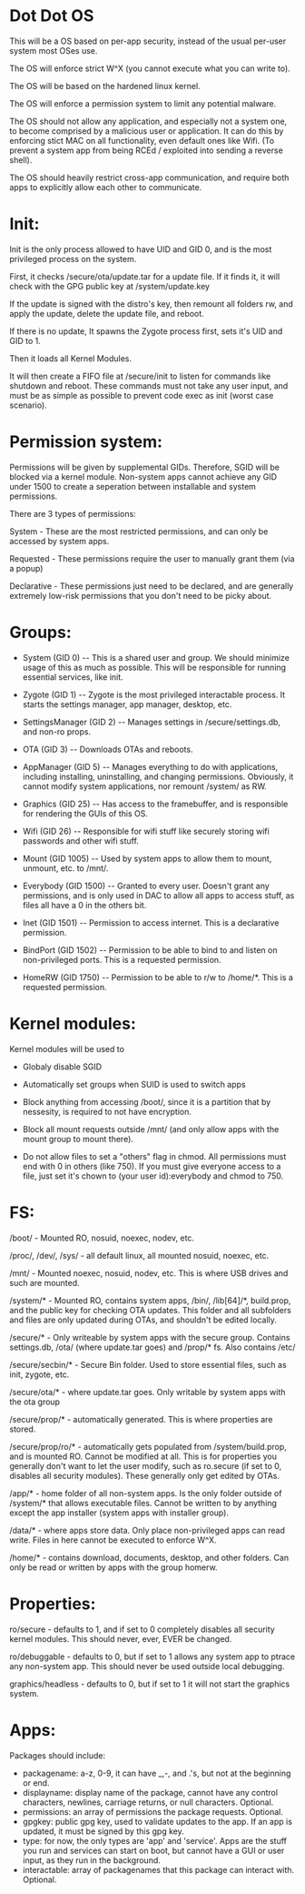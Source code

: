 # Dot Dot OS

This will be a OS based on per-app security, instead of the usual per-user system most OSes use.

The OS will enforce strict W^X (you cannot execute what you can write to). 

The OS will be based on the hardened linux kernel.

The OS will enforce a permission system to limit any potential malware.

The OS should not allow any application, and especially not a system one, to become comprised by a malicious user or application. It can do this by enforcing stict MAC on all functionality, even default ones like Wifi. (To prevent a system app from being RCEd / exploited into sending a reverse shell).

The OS should heavily restrict cross-app communication, and require both apps to explicitly allow each other to communicate.



# Init:

Init is the only process allowed to have UID and GID 0, and is the most privileged process on the system.

First, it checks /secure/ota/update.tar for a update file. If it finds it, it will check with the GPG public key at /system/update.key

If the update is signed with the distro's key, then remount all folders rw, and apply the update, delete the update file, and reboot.

If there is no update, It spawns the Zygote process first, sets it's UID and GID to 1.

Then it loads all Kernel Modules.

It will then create a FIFO file at /secure/init to listen for commands like shutdown and reboot. These commands must not take any user input, and must be as simple as possible to prevent code exec as init (worst case scenario).



# Permission system:

Permissions will be given by supplemental GIDs. Therefore, SGID will be blocked via a kernel module. Non-system apps cannot achieve any GID under 1500 to create a seperation between installable and system permissions.

There are 3 types of permissions:

System - These are the most restricted permissions, and can only be accessed by system apps.

Requested - These permissions require the user to manually grant them (via a popup)

Declarative - These permissions just need to be declared, and are generally extremely low-risk permissions that you don't need to be picky about.



# Groups:

- System (GID 0) -- This is a shared user and group. We should minimize usage of this as much as possible. This will be responsible for running essential services, like init.

- Zygote (GID 1) -- Zygote is the most privileged interactable process. It starts the settings manager, app manager, desktop, etc.

- SettingsManager (GID 2) -- Manages settings in /secure/settings.db, and non-ro props.

- OTA (GID 3) -- Downloads OTAs and reboots.

- AppManager (GID 5) -- Manages everything to do with applications, including installing, uninstalling, and changing permissions. Obviously, it cannot modify system applications, nor remount /system/ as RW.

- Graphics (GID 25) -- Has access to the framebuffer, and is responsible for rendering the GUIs of this OS.

- Wifi (GID 26) -- Responsible for wifi stuff like securely storing wifi passwords and other wifi stuff.

- Mount (GID 1005) -- Used by system apps to allow them to mount, unmount, etc. to /mnt/.

- Everybody (GID 1500) -- Granted to every user. Doesn't grant any permissions, and is only used in DAC to allow all apps to access stuff, as files all have a 0 in the others bit.

- Inet (GID 1501) -- Permission to access internet. This is a declarative permission.

- BindPort (GID 1502) -- Permission to be able to bind to and listen on non-privileged ports. This is a requested permission.

- HomeRW (GID 1750) -- Permission to be able to r/w to /home/*. This is a requested permission.



# Kernel modules:
Kernel modules will be used to 

- Globaly disable SGID

- Automatically set groups when SUID is used to switch apps

- Block anything from accessing /boot/, since it is a partition that by nessesity, is required to not have encryption.

- Block all mount requests outside /mnt/ (and only allow apps with the mount group to mount there).

- Do not allow files to set a "others" flag in chmod. All permissions must end with 0 in others (like 750). If you must give everyone access to a file, just set it's chown to (your user id):everybody and chmod to 750.



# FS:

/boot/ - Mounted RO, nosuid, noexec, nodev, etc.

/proc/, /dev/, /sys/ - all default linux, all mounted nosuid, noexec, etc.

/mnt/ - Mounted noexec, nosuid, nodev, etc. This is where USB drives and such are mounted.

/system/* - Mounted RO, contains system apps, /bin/, /lib[64]/*, build.prop, and the public key for checking OTA updates. This folder and all subfolders and files are only updated during OTAs, and shouldn't be edited locally.

/secure/* - Only writeable by system apps with the secure group. Contains settings.db, /ota/ (where update.tar goes) and /prop/* fs. Also contains /etc/

/secure/secbin/* - Secure Bin folder. Used to store essential files, such as init, zygote, etc.

/secure/ota/* - where update.tar goes. Only writable by system apps with the ota group

/secure/prop/* - automatically generated. This is where properties are stored. 

/secure/prop/ro/* - automatically gets populated from /system/build.prop, and is mounted RO. Cannot be modified at all. This is for properties you generally don't want to let the user modify, such as ro.secure (if set to 0, disables all security modules). These generally only get edited by OTAs.

/app/* - home folder of all non-system apps. Is the only folder outside of /system/* that allows executable files. Cannot be written to by anything except the app installer (system apps with installer group).

/data/* - where apps store data. Only place non-privileged apps can read write. Files in here cannot be executed to enforce W^X.

/home/* - contains download, documents, desktop, and other folders. Can only be read or written by apps with the group homerw.



# Properties:

ro/secure - defaults to 1, and if set to 0 completely disables all security kernel modules. This should never, ever, EVER be changed.

ro/debuggable - defaults to 0, but if set to 1 allows any system app to ptrace any non-system app. This should never be used outside local debugging.

graphics/headless - defaults to 0, but if set to 1 it will not start the graphics system.

# Apps:
Packages should include:
- packagename: a-z, 0-9, it can have _,-, and .'s, but not at the beginning or end.
- displayname: display name of the package, cannot have any control characters, newlines, carriage returns, or null characters. Optional.
- permissions: an array of permissions the package requests. Optional.
- gpgkey: public gpg key, used to validate updates to the app. If an app is updated, it must be signed by this gpg key.
- type: for now, the only types are 'app' and 'service'. Apps are the stuff you run and services can start on boot, but cannot have a GUI or user input, as they run in the background.
- interactable: array of packagenames that this package can interact with. Optional.
